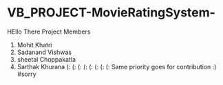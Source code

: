 # VB_PROJECT-MovieRatingSystem-
HEllo There
Project Members
1. Mohit Khatri
2. Sadanand Vishwas
3. sheetal Choppakatla
4. Sarthak Khurana
(: (: (: (: (: (: (: (:
Same priority goes for contribution :)
#sorry
